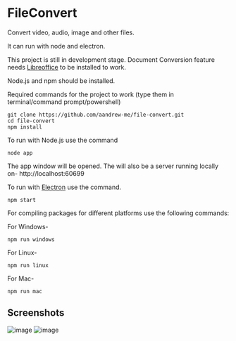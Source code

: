 # FileConvert
Convert video, audio, image and other files. 

It can run with node and electron.

This project is still in development stage.
Document Conversion feature needs [Libreoffice](https://www.libreoffice.org/) to be installed to work.

Node.js and npm should be installed.

Required commands for the project to work (type them in terminal/command prompt/powershell)

```
git clone https://github.com/aandrew-me/file-convert.git
cd file-convert
npm install
```

To run with Node.js use the command 
```
node app
```

The app window will be opened.
The will also be a server running locally on- http://localhost:60699

To run with [Electron](https://www.electronjs.org/docs/latest/) use the command. 
```
npm start
```

For compiling packages for different platforms use the following commands:

For Windows-
```
npm run windows
```

For Linux-
```
npm run linux
```

For Mac-
```
npm run mac
```

## Screenshots
![image](https://user-images.githubusercontent.com/66430340/178760102-1ee10109-ea15-40e9-88ca-82940e282554.png)
![image](https://user-images.githubusercontent.com/66430340/178760177-db14b1a8-4a6a-4440-96e6-0c89fc5cff76.png)



